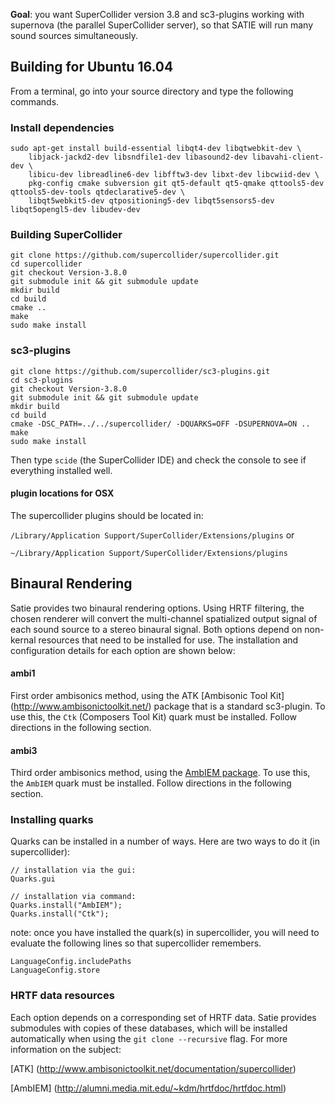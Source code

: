 **Goal**: you want SuperCollider version 3.8 and sc3-plugins working with supernova (the parallel SuperCollider server), so that SATIE will run many sound sources simultaneously.

Building for Ubuntu 16.04
-------------------------

From a terminal, go into your source directory and type the following commands.

### Install dependencies

```
sudo apt-get install build-essential libqt4-dev libqtwebkit-dev \
    libjack-jackd2-dev libsndfile1-dev libasound2-dev libavahi-client-dev \
    libicu-dev libreadline6-dev libfftw3-dev libxt-dev libcwiid-dev \
    pkg-config cmake subversion git qt5-default qt5-qmake qttools5-dev qttools5-dev-tools qtdeclarative5-dev \
    libqt5webkit5-dev qtpositioning5-dev libqt5sensors5-dev libqt5opengl5-dev libudev-dev
```

### Building SuperCollider
```
git clone https://github.com/supercollider/supercollider.git
cd supercollider
git checkout Version-3.8.0
git submodule init && git submodule update
mkdir build
cd build
cmake ..
make
sudo make install
```

### sc3-plugins
```
git clone https://github.com/supercollider/sc3-plugins.git
cd sc3-plugins
git checkout Version-3.8.0
git submodule init && git submodule update
mkdir build
cd build
cmake -DSC_PATH=../../supercollider/ -DQUARKS=OFF -DSUPERNOVA=ON ..
make
sudo make install
```

Then type `scide` (the SuperCollider IDE) and check the console to see if everything installed well.


####  plugin locations for OSX
The supercollider plugins should be located in:

`/Library/Application Support/SuperCollider/Extensions/plugins`
or

`~/Library/Application Support/SuperCollider/Extensions/plugins`

## Binaural Rendering
Satie provides two binaural rendering options. Using HRTF filtering, the chosen renderer will convert the multi-channel spatialized output signal of each sound source to a stereo binaural signal. Both options depend on non-kernal resources that need to be installed for use. The installation and configuration details for each option are shown below:
#### ambi1
First order ambisonics method, using the ATK [Ambisonic Tool Kit] (http://www.ambisonictoolkit.net/)  package that is a standard sc3-plugin. To use this, the `Ctk` (Composers Tool Kit) quark must be installed. Follow directions in the following section. 
#### ambi3
Third order ambisonics method, using the [AmbIEM package](http://sonenvir.at/downloads/sc3/ambiem/). To use this, the `AmbIEM` quark must be installed. Follow directions in the following section. 
### Installing quarks
Quarks can be installed in a number of ways. Here are two ways to do it (in supercollider):
	
~~~~
// installation via the gui:
Quarks.gui

// installation via command:
Quarks.install("AmbIEM");
Quarks.install("Ctk");
~~~~

note:  once you have installed the quark(s) in supercollider, you will need to evaluate the following lines so that supercollider remembers.

~~~~
LanguageConfig.includePaths
LanguageConfig.store
~~~~

### HRTF data resources
Each option depends on a corresponding set of HRTF data. Satie provides submodules with copies of these databases, which will be installed automatically when using the `git clone --recursive` flag. For more information on the subject:

[ATK] (http://www.ambisonictoolkit.net/documentation/supercollider)

[AmbIEM] (http://alumni.media.mit.edu/~kdm/hrtfdoc/hrtfdoc.html)

